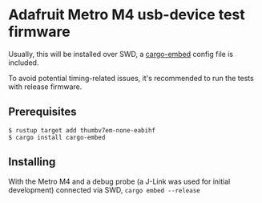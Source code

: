 # Adafruit Metro M4 usb-device test firmware

Usually, this will be installed over SWD, a [cargo-embed](https://github.com/probe-rs/cargo-embed) config file is included.

To avoid potential timing-related issues, it's recommended to run the tests with release firmware.

## Prerequisites

```
$ rustup target add thumbv7em-none-eabihf
$ cargo install cargo-embed
```

## Installing
With the Metro M4 and a debug probe (a J-Link was used for initial development) connected via SWD, `cargo embed --release`